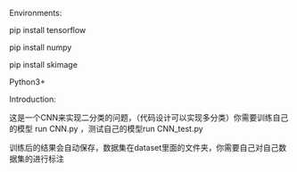 Environments:

pip install tensorflow

pip install numpy

pip install skimage

Python3+

Introduction:

这是一个CNN来实现二分类的问题，（代码设计可以实现多分类）你需要训练自己的模型 run CNN.py ，测试自己的模型run CNN_test.py

训练后的结果会自动保存，数据集在dataset里面的文件夹，你需要自己对自己数据集的进行标注

